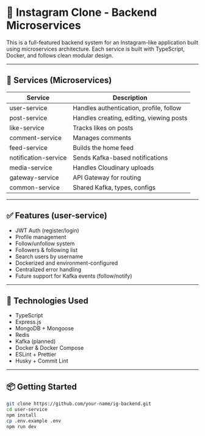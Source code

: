 # 📸 Instagram Clone - Backend Microservices

This is a full-featured backend system for an Instagram-like application built using microservices architecture. Each service is built with TypeScript, Docker, and follows clean modular design.

---

## 🧱 Services (Microservices)

| Service          | Description                              |
|------------------|------------------------------------------|
| user-service     | Handles authentication, profile, follow  |
| post-service     | Handles creating, editing, viewing posts |
| like-service     | Tracks likes on posts                    |
| comment-service  | Manages comments                         |
| feed-service     | Builds the home feed                     |
| notification-service | Sends Kafka-based notifications     |
| media-service    | Handles Cloudinary uploads               |
| gateway-service  | API Gateway for routing                  |
| common-service   | Shared Kafka, types, configs             |

---

## ✅ Features (user-service)

- JWT Auth (register/login)
- Profile management
- Follow/unfollow system
- Followers & following list
- Search users by username
- Dockerized and environment-configured
- Centralized error handling
- Future support for Kafka events (follow/notify)

---

## 🔧 Technologies Used

- TypeScript
- Express.js
- MongoDB + Mongoose
- Redis
- Kafka (planned)
- Docker & Docker Compose
- ESLint + Prettier
- Husky + Commit Lint

---

## 📦 Getting Started

```bash
git clone https://github.com/your-name/ig-backend.git
cd user-service
npm install
cp .env.example .env
npm run dev
